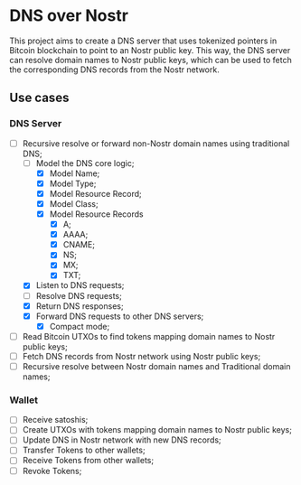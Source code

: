 # DNS over Nostr

This project aims to create a DNS server that uses tokenized pointers in Bitcoin
blockchain to point to an Nostr public key. This way, the DNS server can resolve
domain names to Nostr public keys, which can be used to fetch the corresponding
DNS records from the Nostr network.

## Use cases

### DNS Server

- [ ] Recursive resolve or forward non-Nostr domain names using traditional DNS;
  - [ ] Model the DNS core logic;
    - [x] Model Name;
    - [x] Model Type;
    - [x] Model Resource Record;
    - [x] Model Class;
    - [x] Model Resource Records
      - [x] A;
      - [x] AAAA;
      - [x] CNAME;
      - [x] NS;
      - [x] MX;
      - [x] TXT;
  - [x] Listen to DNS requests;
  - [ ] Resolve DNS requests;
  - [x] Return DNS responses;
  - [x] Forward DNS requests to other DNS servers;
    - [x] Compact mode;
- [ ] Read Bitcoin UTXOs to find tokens mapping domain names to Nostr public keys;
- [ ] Fetch DNS records from Nostr network using Nostr public keys;
- [ ] Recursive resolve between Nostr domain names and Traditional domain names;

### Wallet

- [ ] Receive satoshis;
- [ ] Create UTXOs with tokens mapping domain names to Nostr public keys;
- [ ] Update DNS in Nostr network with new DNS records;
- [ ] Transfer Tokens to other wallets;
- [ ] Receive Tokens from other wallets;
- [ ] Revoke Tokens;
